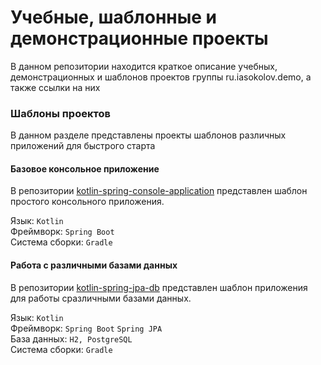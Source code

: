 # Учебные, шаблонные и демонстрационные проекты

В данном репозитории находится краткое описание учебных, демонстрационных и шаблонов проектов группы ru.iasokolov.demo, 
а также ссылки на них

### Шаблоны проектов
В данном разделе представлены проекты шаблонов различных приложений для быстрого старта

#### Базовое консольное приложение
В репозитории [kotlin-spring-console-application](https://github.com/iaSokolov/kotlin-spring-console-application) представлен шаблон простого консольного приложения.

Язык: `Kotlin`\
Фреймворк: `Spring Boot`\
Система сборки: `Gradle`

#### Работа с различными базами данных
В репозитории [kotlin-spring-jpa-db](https://github.com/iaSokolov/kotlin-spring-jpa-db) представлен шаблон приложения для работы сразличными базами данных. 

Язык: `Kotlin`\
Фреймворк: `Spring Boot` `Spring JPA`\
База данных: `H2, PostgreSQL`\
Система сборки: `Gradle`